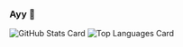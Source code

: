 ### Ayy 🥴

![GitHub Stats Card](https://github-readme-stats.vercel.app/api?username=Assault-8448)
![Top Languages Card](https://github-readme-stats.vercel.app/api/top-langs/?username=Assault-8448)
